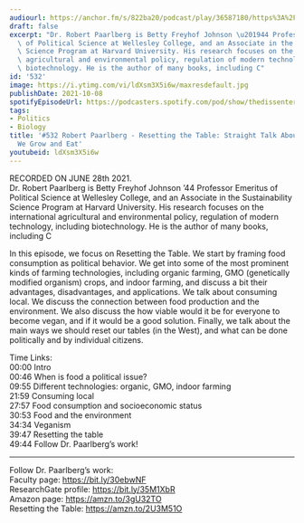 ```yaml
---
audiourl: https://anchor.fm/s/822ba20/podcast/play/36587180/https%3A%2F%2Fd3ctxlq1ktw2nl.cloudfront.net%2Fstaging%2F2021-6-2%2F92de8391-f577-d4e3-5fb8-263ad4bcbf28.m4a
draft: false
excerpt: "Dr. Robert Paarlberg is Betty Freyhof Johnson \u201944 Professor Emeritus\
  \ of Political Science at Wellesley College, and an Associate in the Sustainability\
  \ Science Program at Harvard University. His research focuses on the international\
  \ agricultural and environmental policy, regulation of modern technology, including\
  \ biotechnology. He is the author of many books, including C"
id: '532'
image: https://i.ytimg.com/vi/ldXsm3X5i6w/maxresdefault.jpg
publishDate: 2021-10-08
spotifyEpisodeUrl: https://podcasters.spotify.com/pod/show/thedissenter/episodes/532-Robert-Paarlberg---Resetting-the-Table-Straight-Talk-About-the-Food-We-Grow-and-Eat-e13r27c
tags:
- Politics
- Biology
title: '#532 Robert Paarlberg - Resetting the Table: Straight Talk About the Food
  We Grow and Eat'
youtubeid: ldXsm3X5i6w
---
```

<div class="timelinks">

RECORDED ON JUNE 28th 2021.  
Dr. Robert Paarlberg is Betty Freyhof Johnson ’44 Professor Emeritus of Political Science at Wellesley College, and an Associate in the Sustainability Science Program at Harvard University. His research focuses on the international agricultural and environmental policy, regulation of modern technology, including biotechnology. He is the author of many books, including C

In this episode, we focus on Resetting the Table. We start by framing food consumption as political behavior. We get into some of the most prominent kinds of farming technologies, including organic farming, GMO (genetically modified organism) crops, and indoor farming, and discuss a bit their advantages, disadvantages, and applications. We talk about consuming local. We discuss the connection between food production and the environment. We also discuss the how viable would it be for everyone to become vegan, and if it would be a good solution. Finally, we talk about the main ways we should reset our tables (in the West), and what can be done politically and by individual citizens.

Time Links:  
<time>00:00</time> Intro  
<time>00:46</time> When is food a political issue?  
<time>09:55</time> Different technologies: organic, GMO, indoor farming  
<time>21:59</time> Consuming local  
<time>27:57</time> Food consumption and socioeconomic status  
<time>30:53</time> Food and the environment  
<time>34:34</time> Veganism  
<time>39:47</time> Resetting the table  
<time>49:44</time> Follow Dr. Paarlberg’s work!

---

Follow Dr. Paarlberg’s work:  
Faculty page: https://bit.ly/30ebwNF  
ResearchGate profile: https://bit.ly/35M1XbR  
Amazon page: https://amzn.to/3gU32TO  
Resetting the Table: https://amzn.to/2U3M51O
</div>

